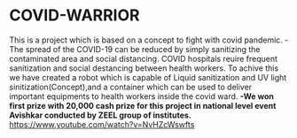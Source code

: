 # COVID-WARRIOR
This is a project which is based on a concept to fight with covid pandemic.
  -The spread of the COVID-19 can be reduced by simply sanitizing the contaminated area and social distancing.
  COVID hospitals reuire frequent sanitization and social destancing between health workers.
  To achive this we have created a robot which is capable of Liquid sanitization and UV light sinitization(Concept),and a container which can be used to deliver important 
   equipments to health workers inside the covid ward.
  **-We won first prize with 20,000 cash prize for this project in national level event Avishkar conducted by ZEEL group of institutes.**
  https://www.youtube.com/watch?v=NvHZcWswfts
